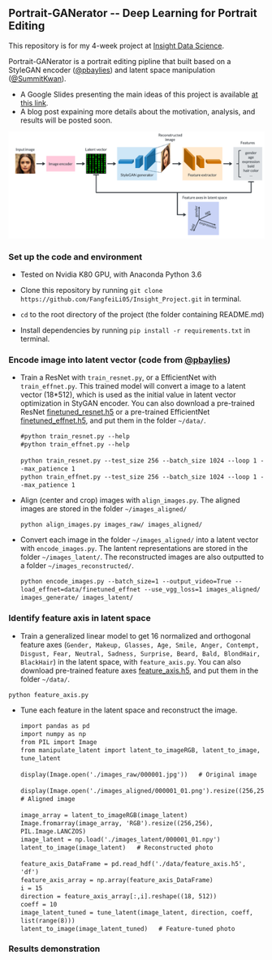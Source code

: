 ## Portrait-GANerator -- Deep Learning for Portrait Editing

This repository is for my 4-week project at [Insight Data Science](https://www.insightdatascience.com).

Portrait-GANerator is a portrait editing pipline that built based on a StyleGAN encoder ([@pbaylies](https://github.com/pbaylies/stylegan-encoder)) and latent space manipulation ([@SummitKwan](https://github.com/SummitKwan/transparent_latent_gan)).

* A Google Slides presenting the main ideas of this project is available [at this link](https://docs.google.com/presentation/d/1A2kYn3ROiRvGmY4l9Wl4ahF8fPFGcvkpsWgNYpymV4Y/edit#slide=id.g649c22c645_1_444).
* A blog post expaining more details about the motivation, analysis, and results will be posted soon.

<!-- An GUI demo will be demonstrated [at this link]() in Kaggle. -->  


![Alt text](./figures_readme/ganerator_pipline.png)


<!-- All the following in root directory -->

<!-- Tested on Nvidia K80 GPU with CUDA 9.0, with Anaconda Python 3.6
p2.xlarge: Ubuntu 16.04+k 80 GPU
NVIDIA K80 GPU -->


### Set up the code and environment
* Tested on Nvidia K80 GPU, with Anaconda Python 3.6

* Clone this repository by running `git clone https://github.com/FangfeiLi05/Insight_Project.git` in terminal.

* `cd` to the root directory of the project (the folder containing README.md)

* Install dependencies by running `pip install -r requirements.txt` in terminal.



### Encode image into latent vector (code from [@pbaylies](https://github.com/pbaylies/stylegan-encoder))
* Train a ResNet with `train_resnet.py`, or a EfficientNet with `train_effnet.py`. This trained model will convert a image to a latent vector (18*512), which is used as the initial value in latent vector optimization in StyGAN encoder. You can also download a pre-trained ResNet [finetuned_resnet.h5](https://drive.google.com/open?id=12nM4KU7IBXGV5b5j1QV9f_3XQ2WmI8El) or a pre-trained EfficientNet [finetuned_effnet.h5](https://drive.google.com/open?id=12zWrGc3W0YuPANn3Rnl3OrNPskBO69fz), and put them in the folder `~/data/`.
  ```
  #python train_resnet.py --help
  #python train_effnet.py --help
      
  python train_resnet.py --test_size 256 --batch_size 1024 --loop 1 --max_patience 1
  python train_effnet.py --test_size 256 --batch_size 1024 --loop 1 --max_patience 1
  ``` 


* Align (center and crop) images with `align_images.py`. The aligned images are stored in the folder `~/images_aligned/`
  ```
  python align_images.py images_raw/ images_aligned/
  ```


* Convert each image in the folder `~/images_aligned/` into a latent vector with `encode_images.py`. The lantent representations are stored in the folder `~/images_latent/`. The reconstructed images are also outputted to a folder `~/images_reconstructed/`.
  ```
  python encode_images.py --batch_size=1 --output_video=True --load_effnet=data/finetuned_effnet --use_vgg_loss=1 images_aligned/ images_generate/ images_latent/
  ```



### Identify feature axis in latent space

* Train a generalized linear model to get 16 normalized and orthogonal feature axes (`Gender, Makeup, Glasses, Age, Smile, Anger, Contempt, Disgust, Fear, Neutral, Sadness, Surprise, Beard, Bald, BlondHair, BlackHair`) in the latent space, with `feature_axis.py`. You can also download pre-trained feature axes [feature_axis.h5](https://drive.google.com/open?id=1TFHtjZTpZqcZLt8Ovx54XeoT-wHZXkgc), and put them in the folder `~/data/`.
<!-- A latent training dataset is [at this link](https://drive.google.com/uc?id=1xMM3AFq0r014IIhBLiMCjKJJvbhLUQ9t). -->
  ```  
  python feature_axis.py
  ```


* Tune each feature in the latent space and reconstruct the image.
  ```
  import pandas as pd
  import numpy as np
  from PIL import Image
  from manipulate_latent import latent_to_imageRGB, latent_to_image, tune_latent
  
  display(Image.open('./images_raw/000001.jpg'))   # Original image
  
  display(Image.open('./images_aligned/000001_01.png').resize((256,256)))   # Aligned image
  
  image_array = latent_to_imageRGB(image_latent)
  Image.fromarray(image_array, 'RGB').resize((256,256), PIL.Image.LANCZOS)
  image_latent = np.load('./images_latent/000001_01.npy')
  latent_to_image(image_latent)   # Reconstructed photo

  feature_axis_DataFrame = pd.read_hdf('./data/feature_axis.h5', 'df')
  feature_axis_array = np.array(feature_axis_DataFrame)
  i = 15
  direction = feature_axis_array[:,i].reshape((18, 512))
  coeff = 10
  image_latent_tuned = tune_latent(image_latent, direction, coeff, list(range(8)))
  latent_to_image(image_latent_tuned)   # Feature-tuned photo
  ```



### Results demonstration


